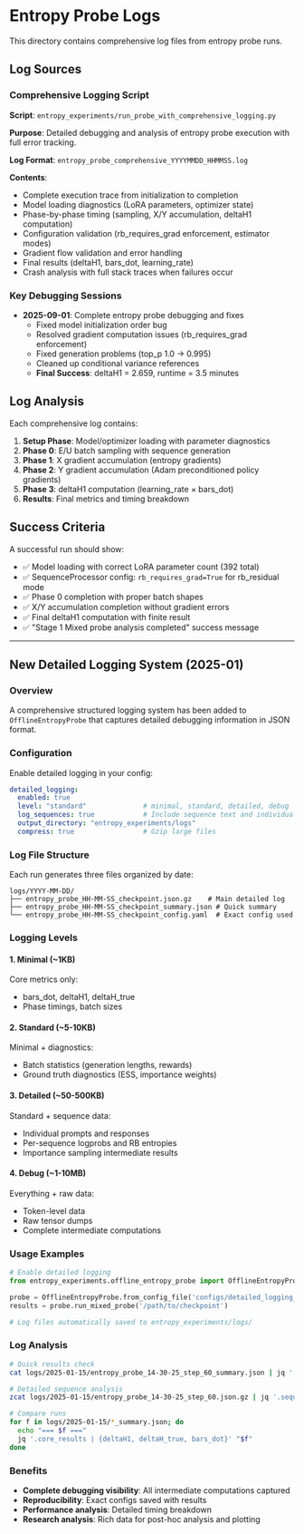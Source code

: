 # Entropy Probe Logs

This directory contains comprehensive log files from entropy probe runs.

## Log Sources

### Comprehensive Logging Script
**Script**: `entropy_experiments/run_probe_with_comprehensive_logging.py`

**Purpose**: Detailed debugging and analysis of entropy probe execution with full error tracking.

**Log Format**: `entropy_probe_comprehensive_YYYYMMDD_HHMMSS.log`

**Contents**:
- Complete execution trace from initialization to completion
- Model loading diagnostics (LoRA parameters, optimizer state)
- Phase-by-phase timing (sampling, X/Y accumulation, deltaH1 computation)
- Configuration validation (rb_requires_grad enforcement, estimator modes)
- Gradient flow validation and error handling
- Final results (deltaH1, bars_dot, learning_rate)
- Crash analysis with full stack traces when failures occur

### Key Debugging Sessions
- **2025-09-01**: Complete entropy probe debugging and fixes
  - Fixed model initialization order bug
  - Resolved gradient computation issues (rb_requires_grad enforcement)
  - Fixed generation problems (top_p 1.0 → 0.995)
  - Cleaned up conditional variance references
  - **Final Success**: deltaH1 = 2.659, runtime = 3.5 minutes

## Log Analysis
Each comprehensive log contains:
1. **Setup Phase**: Model/optimizer loading with parameter diagnostics
2. **Phase 0**: E/U batch sampling with sequence generation
3. **Phase 1**: X gradient accumulation (entropy gradients)  
4. **Phase 2**: Y gradient accumulation (Adam preconditioned policy gradients)
5. **Phase 3**: deltaH1 computation (learning_rate × bars_dot)
6. **Results**: Final metrics and timing breakdown

## Success Criteria
A successful run should show:
- ✅ Model loading with correct LoRA parameter count (392 total)
- ✅ SequenceProcessor config: `rb_requires_grad=True` for rb_residual mode
- ✅ Phase 0 completion with proper batch shapes
- ✅ X/Y accumulation completion without gradient errors
- ✅ Final deltaH1 computation with finite result
- ✅ "Stage 1 Mixed probe analysis completed" success message

---

## New Detailed Logging System (2025-01)

### Overview
A comprehensive structured logging system has been added to `OfflineEntropyProbe` that captures detailed debugging information in JSON format.

### Configuration
Enable detailed logging in your config:
```yaml
detailed_logging:
  enabled: true
  level: "standard"              # minimal, standard, detailed, debug
  log_sequences: true            # Include sequence text and individual scores
  output_directory: "entropy_experiments/logs"
  compress: true                 # Gzip large files
```

### Log File Structure
Each run generates three files organized by date:
```
logs/YYYY-MM-DD/
├── entropy_probe_HH-MM-SS_checkpoint.json.gz    # Main detailed log
├── entropy_probe_HH-MM-SS_checkpoint_summary.json # Quick summary
└── entropy_probe_HH-MM-SS_checkpoint_config.yaml  # Exact config used
```

### Logging Levels

#### 1. Minimal (~1KB)
Core metrics only:
- bars_dot, deltaH1, deltaH_true
- Phase timings, batch sizes

#### 2. Standard (~5-10KB) 
Minimal + diagnostics:
- Batch statistics (generation lengths, rewards)
- Ground truth diagnostics (ESS, importance weights)

#### 3. Detailed (~50-500KB)
Standard + sequence data:
- Individual prompts and responses
- Per-sequence logprobs and RB entropies
- Importance sampling intermediate results

#### 4. Debug (~1-10MB)
Everything + raw data:
- Token-level data
- Raw tensor dumps
- Complete intermediate computations

### Usage Examples

```python
# Enable detailed logging
from entropy_experiments.offline_entropy_probe import OfflineEntropyProbe

probe = OfflineEntropyProbe.from_config_file('configs/detailed_logging_example.yaml')
results = probe.run_mixed_probe('/path/to/checkpoint')

# Log files automatically saved to entropy_experiments/logs/
```

### Log Analysis
```bash
# Quick results check
cat logs/2025-01-15/entropy_probe_14-30-25_step_60_summary.json | jq '.core_results'

# Detailed sequence analysis  
zcat logs/2025-01-15/entropy_probe_14-30-25_step_60.json.gz | jq '.sequences.E_batch[0:3]'

# Compare runs
for f in logs/2025-01-15/*_summary.json; do
  echo "=== $f ==="
  jq '.core_results | {deltaH1, deltaH_true, bars_dot}' "$f"
done
```

### Benefits
- **Complete debugging visibility**: All intermediate computations captured
- **Reproducibility**: Exact configs saved with results
- **Performance analysis**: Detailed timing breakdown
- **Research analysis**: Rich data for post-hoc analysis and plotting